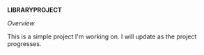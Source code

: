**LIBRARYPROJECT**

*Overview*

This is a simple project I'm working on. I will update as the project progresses.


